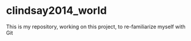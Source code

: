 clindsay2014_world
==================

This is my repository, working on this project, to re-familiarize myself with Git